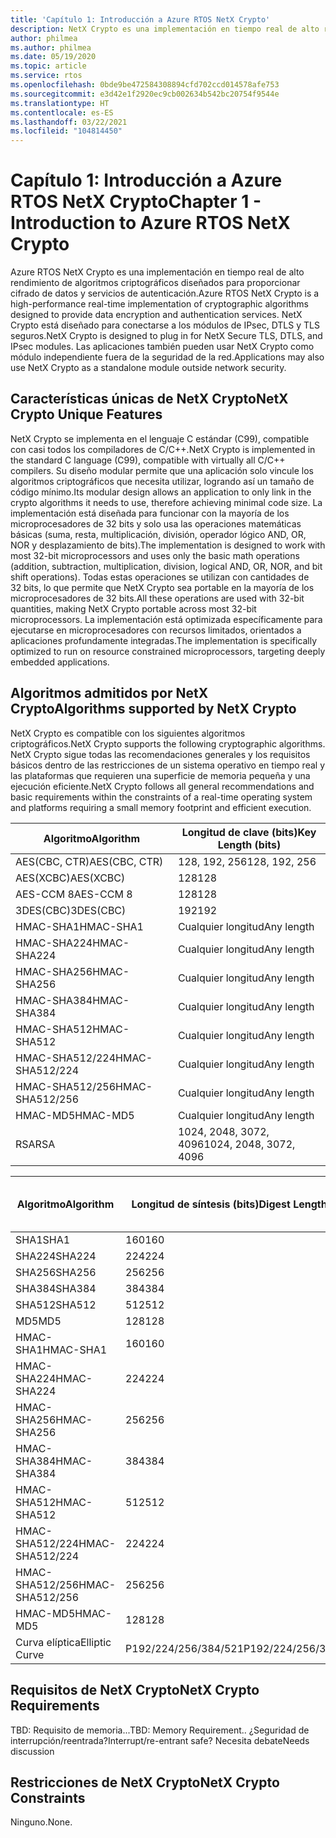 ```yaml
---
title: 'Capítulo 1: Introducción a Azure RTOS NetX Crypto'
description: NetX Crypto es una implementación en tiempo real de alto rendimiento de algoritmos criptográficos diseñados para proporcionar cifrado de datos y servicios de autenticación.
author: philmea
ms.author: philmea
ms.date: 05/19/2020
ms.topic: article
ms.service: rtos
ms.openlocfilehash: 0bde9be472584308894cfd702ccd014578afe753
ms.sourcegitcommit: e3d42e1f2920ec9cb002634b542bc20754f9544e
ms.translationtype: HT
ms.contentlocale: es-ES
ms.lasthandoff: 03/22/2021
ms.locfileid: "104814450"
---
```

# <a name="chapter-1---introduction-to-azure-rtos-netx-crypto"></a><span data-ttu-id="61e41-103">Capítulo 1: Introducción a Azure RTOS NetX Crypto</span><span class="sxs-lookup"><span data-stu-id="61e41-103">Chapter 1 - Introduction to Azure RTOS NetX Crypto</span></span>

<span data-ttu-id="61e41-104">Azure RTOS NetX Crypto es una implementación en tiempo real de alto rendimiento de algoritmos criptográficos diseñados para proporcionar cifrado de datos y servicios de autenticación.</span><span class="sxs-lookup"><span data-stu-id="61e41-104">Azure RTOS NetX Crypto is a high-performance real-time implementation of cryptographic algorithms designed to provide data encryption and authentication services.</span></span> <span data-ttu-id="61e41-105">NetX Crypto está diseñado para conectarse a los módulos de IPsec, DTLS y TLS seguros.</span><span class="sxs-lookup"><span data-stu-id="61e41-105">NetX Crypto is designed to plug in for NetX Secure TLS, DTLS, and IPsec modules.</span></span> <span data-ttu-id="61e41-106">Las aplicaciones también pueden usar NetX Crypto como módulo independiente fuera de la seguridad de la red.</span><span class="sxs-lookup"><span data-stu-id="61e41-106">Applications may also use NetX Crypto as a standalone module outside network security.</span></span>

## <a name="netx-crypto-unique-features"></a><span data-ttu-id="61e41-107">Características únicas de NetX Crypto</span><span class="sxs-lookup"><span data-stu-id="61e41-107">NetX Crypto Unique Features</span></span>

<span data-ttu-id="61e41-108">NetX Crypto se implementa en el lenguaje C estándar (C99), compatible con casi todos los compiladores de C/C++.</span><span class="sxs-lookup"><span data-stu-id="61e41-108">NetX Crypto is implemented in the standard C language (C99), compatible with virtually all C/C++ compilers.</span></span> <span data-ttu-id="61e41-109">Su diseño modular permite que una aplicación solo vincule los algoritmos criptográficos que necesita utilizar, logrando así un tamaño de código mínimo.</span><span class="sxs-lookup"><span data-stu-id="61e41-109">Its modular design allows an application to only link in the crypto algorithms it needs to use, therefore achieving minimal code size.</span></span> <span data-ttu-id="61e41-110">La implementación está diseñada para funcionar con la mayoría de los microprocesadores de 32 bits y solo usa las operaciones matemáticas básicas (suma, resta, multiplicación, división, operador lógico AND, OR, NOR y desplazamiento de bits).</span><span class="sxs-lookup"><span data-stu-id="61e41-110">The implementation is designed to work with most 32-bit microprocessors and uses only the basic math operations (addition, subtraction, multiplication, division, logical AND, OR, NOR, and bit shift operations).</span></span> <span data-ttu-id="61e41-111">Todas estas operaciones se utilizan con cantidades de 32 bits, lo que permite que NetX Crypto sea portable en la mayoría de los microprocesadores de 32 bits.</span><span class="sxs-lookup"><span data-stu-id="61e41-111">All these operations are used with 32-bit quantities, making NetX Crypto portable across most 32-bit microprocessors.</span></span> <span data-ttu-id="61e41-112">La implementación está optimizada específicamente para ejecutarse en microprocesadores con recursos limitados, orientados a aplicaciones profundamente integradas.</span><span class="sxs-lookup"><span data-stu-id="61e41-112">The implementation is specifically optimized to run on resource constrained microprocessors, targeting deeply embedded applications.</span></span>

## <a name="algorithms-supported-by-netx-crypto"></a><span data-ttu-id="61e41-113">Algoritmos admitidos por NetX Crypto</span><span class="sxs-lookup"><span data-stu-id="61e41-113">Algorithms supported by NetX Crypto</span></span>

<span data-ttu-id="61e41-114">NetX Crypto es compatible con los siguientes algoritmos criptográficos.</span><span class="sxs-lookup"><span data-stu-id="61e41-114">NetX Crypto supports the following cryptographic algorithms.</span></span> <span data-ttu-id="61e41-115">NetX Crypto sigue todas las recomendaciones generales y los requisitos básicos dentro de las restricciones de un sistema operativo en tiempo real y las plataformas que requieren una superficie de memoria pequeña y una ejecución eficiente.</span><span class="sxs-lookup"><span data-stu-id="61e41-115">NetX Crypto follows all general recommendations and basic requirements within the constraints of a real-time operating system and platforms requiring a small memory footprint and efficient execution.</span></span>

| <span data-ttu-id="61e41-116">Algoritmo</span><span class="sxs-lookup"><span data-stu-id="61e41-116">Algorithm</span></span>       | <span data-ttu-id="61e41-117">Longitud de clave (bits)</span><span class="sxs-lookup"><span data-stu-id="61e41-117">Key Length (bits)</span></span>      |
| --------------- | ---------------------- |
| <span data-ttu-id="61e41-118">AES(CBC, CTR)</span><span class="sxs-lookup"><span data-stu-id="61e41-118">AES(CBC, CTR)</span></span>   | <span data-ttu-id="61e41-119">128, 192, 256</span><span class="sxs-lookup"><span data-stu-id="61e41-119">128, 192, 256</span></span>          |
| <span data-ttu-id="61e41-120">AES(XCBC)</span><span class="sxs-lookup"><span data-stu-id="61e41-120">AES(XCBC)</span></span>       | <span data-ttu-id="61e41-121">128</span><span class="sxs-lookup"><span data-stu-id="61e41-121">128</span></span>                    |
| <span data-ttu-id="61e41-122">AES-CCM 8</span><span class="sxs-lookup"><span data-stu-id="61e41-122">AES-CCM 8</span></span>       | <span data-ttu-id="61e41-123">128</span><span class="sxs-lookup"><span data-stu-id="61e41-123">128</span></span>                    |
| <span data-ttu-id="61e41-124">3DES(CBC)</span><span class="sxs-lookup"><span data-stu-id="61e41-124">3DES(CBC)</span></span>       | <span data-ttu-id="61e41-125">192</span><span class="sxs-lookup"><span data-stu-id="61e41-125">192</span></span>                    |
| <span data-ttu-id="61e41-126">HMAC-SHA1</span><span class="sxs-lookup"><span data-stu-id="61e41-126">HMAC-SHA1</span></span>       | <span data-ttu-id="61e41-127">Cualquier longitud</span><span class="sxs-lookup"><span data-stu-id="61e41-127">Any length</span></span>             |
| <span data-ttu-id="61e41-128">HMAC-SHA224</span><span class="sxs-lookup"><span data-stu-id="61e41-128">HMAC-SHA224</span></span>     | <span data-ttu-id="61e41-129">Cualquier longitud</span><span class="sxs-lookup"><span data-stu-id="61e41-129">Any length</span></span>             |
| <span data-ttu-id="61e41-130">HMAC-SHA256</span><span class="sxs-lookup"><span data-stu-id="61e41-130">HMAC-SHA256</span></span>     | <span data-ttu-id="61e41-131">Cualquier longitud</span><span class="sxs-lookup"><span data-stu-id="61e41-131">Any length</span></span>             |
| <span data-ttu-id="61e41-132">HMAC-SHA384</span><span class="sxs-lookup"><span data-stu-id="61e41-132">HMAC-SHA384</span></span>     | <span data-ttu-id="61e41-133">Cualquier longitud</span><span class="sxs-lookup"><span data-stu-id="61e41-133">Any length</span></span>             |
| <span data-ttu-id="61e41-134">HMAC-SHA512</span><span class="sxs-lookup"><span data-stu-id="61e41-134">HMAC-SHA512</span></span>     | <span data-ttu-id="61e41-135">Cualquier longitud</span><span class="sxs-lookup"><span data-stu-id="61e41-135">Any length</span></span>             |
| <span data-ttu-id="61e41-136">HMAC-SHA512/224</span><span class="sxs-lookup"><span data-stu-id="61e41-136">HMAC-SHA512/224</span></span> | <span data-ttu-id="61e41-137">Cualquier longitud</span><span class="sxs-lookup"><span data-stu-id="61e41-137">Any length</span></span>             |
| <span data-ttu-id="61e41-138">HMAC-SHA512/256</span><span class="sxs-lookup"><span data-stu-id="61e41-138">HMAC-SHA512/256</span></span> | <span data-ttu-id="61e41-139">Cualquier longitud</span><span class="sxs-lookup"><span data-stu-id="61e41-139">Any length</span></span>             |
| <span data-ttu-id="61e41-140">HMAC-MD5</span><span class="sxs-lookup"><span data-stu-id="61e41-140">HMAC-MD5</span></span>        | <span data-ttu-id="61e41-141">Cualquier longitud</span><span class="sxs-lookup"><span data-stu-id="61e41-141">Any length</span></span>             |
| <span data-ttu-id="61e41-142">RSA</span><span class="sxs-lookup"><span data-stu-id="61e41-142">RSA</span></span>             | <span data-ttu-id="61e41-143">1024, 2048, 3072, 4096</span><span class="sxs-lookup"><span data-stu-id="61e41-143">1024, 2048, 3072, 4096</span></span> |

| <span data-ttu-id="61e41-144">Algoritmo</span><span class="sxs-lookup"><span data-stu-id="61e41-144">Algorithm</span></span>       | <span data-ttu-id="61e41-145">Longitud de síntesis (bits)</span><span class="sxs-lookup"><span data-stu-id="61e41-145">Digest Length (bits)</span></span> | <span data-ttu-id="61e41-146">Tamaño de bloque (bits)</span><span class="sxs-lookup"><span data-stu-id="61e41-146">Block Size (bits)</span></span> |
| --------------- | -------------------- | ----------------- |
| <span data-ttu-id="61e41-147">SHA1</span><span class="sxs-lookup"><span data-stu-id="61e41-147">SHA1</span></span>            | <span data-ttu-id="61e41-148">160</span><span class="sxs-lookup"><span data-stu-id="61e41-148">160</span></span>                  | <span data-ttu-id="61e41-149">512</span><span class="sxs-lookup"><span data-stu-id="61e41-149">512</span></span>               |
| <span data-ttu-id="61e41-150">SHA224</span><span class="sxs-lookup"><span data-stu-id="61e41-150">SHA224</span></span>          | <span data-ttu-id="61e41-151">224</span><span class="sxs-lookup"><span data-stu-id="61e41-151">224</span></span>                  | <span data-ttu-id="61e41-152">512</span><span class="sxs-lookup"><span data-stu-id="61e41-152">512</span></span>               |
| <span data-ttu-id="61e41-153">SHA256</span><span class="sxs-lookup"><span data-stu-id="61e41-153">SHA256</span></span>          | <span data-ttu-id="61e41-154">256</span><span class="sxs-lookup"><span data-stu-id="61e41-154">256</span></span>                  | <span data-ttu-id="61e41-155">512</span><span class="sxs-lookup"><span data-stu-id="61e41-155">512</span></span>               |
| <span data-ttu-id="61e41-156">SHA384</span><span class="sxs-lookup"><span data-stu-id="61e41-156">SHA384</span></span>          | <span data-ttu-id="61e41-157">384</span><span class="sxs-lookup"><span data-stu-id="61e41-157">384</span></span>                  | <span data-ttu-id="61e41-158">1024</span><span class="sxs-lookup"><span data-stu-id="61e41-158">1024</span></span>              |
| <span data-ttu-id="61e41-159">SHA512</span><span class="sxs-lookup"><span data-stu-id="61e41-159">SHA512</span></span>          | <span data-ttu-id="61e41-160">512</span><span class="sxs-lookup"><span data-stu-id="61e41-160">512</span></span>                  | <span data-ttu-id="61e41-161">1024</span><span class="sxs-lookup"><span data-stu-id="61e41-161">1024</span></span>              |
| <span data-ttu-id="61e41-162">MD5</span><span class="sxs-lookup"><span data-stu-id="61e41-162">MD5</span></span>             | <span data-ttu-id="61e41-163">128</span><span class="sxs-lookup"><span data-stu-id="61e41-163">128</span></span>                  | <span data-ttu-id="61e41-164">512</span><span class="sxs-lookup"><span data-stu-id="61e41-164">512</span></span>               |
| <span data-ttu-id="61e41-165">HMAC-SHA1</span><span class="sxs-lookup"><span data-stu-id="61e41-165">HMAC-SHA1</span></span>       | <span data-ttu-id="61e41-166">160</span><span class="sxs-lookup"><span data-stu-id="61e41-166">160</span></span>                  | <span data-ttu-id="61e41-167">512</span><span class="sxs-lookup"><span data-stu-id="61e41-167">512</span></span>               |
| <span data-ttu-id="61e41-168">HMAC-SHA224</span><span class="sxs-lookup"><span data-stu-id="61e41-168">HMAC-SHA224</span></span>     | <span data-ttu-id="61e41-169">224</span><span class="sxs-lookup"><span data-stu-id="61e41-169">224</span></span>                  | <span data-ttu-id="61e41-170">512</span><span class="sxs-lookup"><span data-stu-id="61e41-170">512</span></span>               |
| <span data-ttu-id="61e41-171">HMAC-SHA256</span><span class="sxs-lookup"><span data-stu-id="61e41-171">HMAC-SHA256</span></span>     | <span data-ttu-id="61e41-172">256</span><span class="sxs-lookup"><span data-stu-id="61e41-172">256</span></span>                  | <span data-ttu-id="61e41-173">512</span><span class="sxs-lookup"><span data-stu-id="61e41-173">512</span></span>               |
| <span data-ttu-id="61e41-174">HMAC-SHA384</span><span class="sxs-lookup"><span data-stu-id="61e41-174">HMAC-SHA384</span></span>     | <span data-ttu-id="61e41-175">384</span><span class="sxs-lookup"><span data-stu-id="61e41-175">384</span></span>                  | <span data-ttu-id="61e41-176">1024</span><span class="sxs-lookup"><span data-stu-id="61e41-176">1024</span></span>              |
| <span data-ttu-id="61e41-177">HMAC-SHA512</span><span class="sxs-lookup"><span data-stu-id="61e41-177">HMAC-SHA512</span></span>     | <span data-ttu-id="61e41-178">512</span><span class="sxs-lookup"><span data-stu-id="61e41-178">512</span></span>                  | <span data-ttu-id="61e41-179">1024</span><span class="sxs-lookup"><span data-stu-id="61e41-179">1024</span></span>              |
| <span data-ttu-id="61e41-180">HMAC-SHA512/224</span><span class="sxs-lookup"><span data-stu-id="61e41-180">HMAC-SHA512/224</span></span> | <span data-ttu-id="61e41-181">224</span><span class="sxs-lookup"><span data-stu-id="61e41-181">224</span></span>                  | <span data-ttu-id="61e41-182">1024</span><span class="sxs-lookup"><span data-stu-id="61e41-182">1024</span></span>              |
| <span data-ttu-id="61e41-183">HMAC-SHA512/256</span><span class="sxs-lookup"><span data-stu-id="61e41-183">HMAC-SHA512/256</span></span> | <span data-ttu-id="61e41-184">256</span><span class="sxs-lookup"><span data-stu-id="61e41-184">256</span></span>                  | <span data-ttu-id="61e41-185">1024</span><span class="sxs-lookup"><span data-stu-id="61e41-185">1024</span></span>              |
| <span data-ttu-id="61e41-186">HMAC-MD5</span><span class="sxs-lookup"><span data-stu-id="61e41-186">HMAC-MD5</span></span>        | <span data-ttu-id="61e41-187">128</span><span class="sxs-lookup"><span data-stu-id="61e41-187">128</span></span>                  | <span data-ttu-id="61e41-188">512</span><span class="sxs-lookup"><span data-stu-id="61e41-188">512</span></span>               |
| <span data-ttu-id="61e41-189">Curva elíptica</span><span class="sxs-lookup"><span data-stu-id="61e41-189">Elliptic Curve</span></span>  | <span data-ttu-id="61e41-190">P192/224/256/384/521</span><span class="sxs-lookup"><span data-stu-id="61e41-190">P192/224/256/384/521</span></span> |                   |

## <a name="netx-crypto-requirements"></a><span data-ttu-id="61e41-191">Requisitos de NetX Crypto</span><span class="sxs-lookup"><span data-stu-id="61e41-191">NetX Crypto Requirements</span></span>

<span data-ttu-id="61e41-192">TBD: Requisito de memoria...</span><span class="sxs-lookup"><span data-stu-id="61e41-192">TBD: Memory Requirement..</span></span> <span data-ttu-id="61e41-193">¿Seguridad de interrupción/reentrada?</span><span class="sxs-lookup"><span data-stu-id="61e41-193">Interrupt/re-entrant safe?</span></span> <span data-ttu-id="61e41-194">Necesita debate</span><span class="sxs-lookup"><span data-stu-id="61e41-194">Needs discussion</span></span>

## <a name="netx-crypto-constraints"></a><span data-ttu-id="61e41-195">Restricciones de NetX Crypto</span><span class="sxs-lookup"><span data-stu-id="61e41-195">NetX Crypto Constraints</span></span>

<span data-ttu-id="61e41-196">Ninguno.</span><span class="sxs-lookup"><span data-stu-id="61e41-196">None.</span></span>
